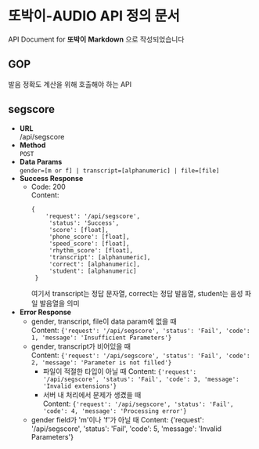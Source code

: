 # 또박이-AUDIO API 정의 문서

API Document for **또박이**
**Markdown** 으로 작성되었습니다   

## GOP

발음 정확도 계산을 위해 호출해야 하는 API

**segscore**   
---

* **URL**   
    /api/segscore
* **Method**   
    `POST`
* **Data Params**   
    `gender=[m or f] | transcript=[alphanumeric] | file=[file]` 
* **Success Response**   
    * Code: 200   
      Content: 
      ```
      {
          'request': '/api/segscore', 
           'status': 'Success', 
           'score': [float], 
           'phone_score': [float], 
           'speed_score': [float], 
           'rhythm_score': [float], 
           'transcript': [alphanumeric], 
           'correct': [alphanumeric], 
           'student': [alphanumeric]
       }
      ```   
       여기서 transcript는 정답 문자열, correct는 정답 발음열, student는 음성 파일 발음열을 의미   
* **Error Response**   
    * gender, transcript, file이 data param에 없을 때   
      Content: `{'request': '/api/segscore', 'status': 'Fail', 'code': 1, 'message': 'Insufficient Parameters'}`
    * gender, transcript가 비어있을 때   
      Content: `{'request': '/api/segscore', 'status': 'Fail', 'code': 2, 'message': 'Parameter is not filled'}`   
      * 파일이 적절한 타입이 아닐 때
      Content: `{'request': '/api/segscore', 'status': 'Fail', 'code': 3, 'message': 'Invalid extensions'}`
      * 서버 내 처리에서 문제가 생겼을 때   
      Content: `{'request': '/api/segscore', 'status': 'Fail', 'code': 4, 'message': 'Processing error'}`
    * gender field가 'm'이나 'f'가 아닐 때
      Content: {'request': '/api/segscore', 'status': 'Fail', 'code': 5, 'message': 'Invalid Parameters'}